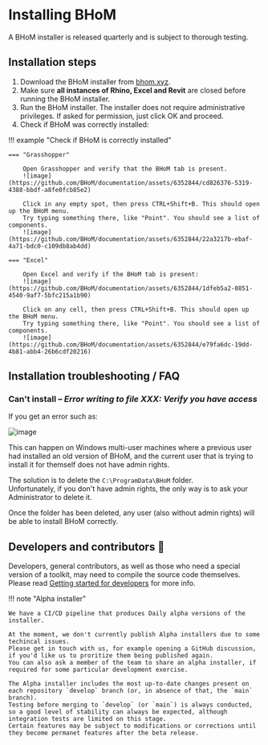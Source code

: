 # Installing BHoM

A BHoM installer is released quarterly and is subject to thorough testing.

## Installation steps
1. Download the BHoM installer from [bhom.xyz](https://bhom.xyz/).
2. Make sure **all instances of Rhino, Excel and Revit** are closed before running the BHoM installer.
3. Run the BHoM installer. The installer does not require administrative privileges. If asked for permission, just click OK and proceed.
4. Check if BHoM was correctly installed:

!!! example "Check if BHoM is correctly installed"

    === "Grasshopper"
     
        Open Grasshopper and verify that the BHoM tab is present.  
        ![image](https://github.com/BHoM/documentation/assets/6352844/cd826376-5319-4388-bbdf-a8fe0fcb85e2)
    
        Click in any empty spot, then press CTRL+Shift+B. This should open up the BHoM menu.  
        Try typing something there, like "Point". You should see a list of components.  
        ![image](https://github.com/BHoM/documentation/assets/6352844/22a3217b-ebaf-4a71-bdc0-c109db8ab4dd)

    === "Excel"

        Open Excel and verify if the BHoM tab is present:
        ![image](https://github.com/BHoM/documentation/assets/6352844/1dfeb5a2-0851-4540-9af7-5bfc215a1b90)

        Click on any cell, then press CTRL+Shift+B. This should open up the BHoM menu.  
        Try typing something there, like "Point". You should see a list of components.  
        ![image](https://github.com/BHoM/documentation/assets/6352844/e79fa6dc-19dd-4b81-abb4-26b6cdf20216)

## Installation troubleshooting / FAQ

### Can't install – _Error writing to file XXX: Verify you have access_

If you get an error such as:

![image](https://github.com/BHoM/documentation/assets/6352844/234a043c-8413-4cff-a385-f5d14c1ed4ee)

This can happen on Windows multi-user machines where a previous user had installed an old version of BHoM, and the current user that is trying to install it for themself does not have admin rights.

The solution is to delete the `C:\ProgramData\BHoM` folder.  
Unfortunately, if you don't have admin rights, the only way is to ask your Administrator to delete it.

Once the folder has been deleted, any user (also without admin rights) will be able to install BHoM correctly.

## Developers and contributors 🤖
Developers, general contributors, as well as those who need a special version of a toolkit, may need to compile the source code themselves.  
Please read [Getting started for developers](<../Guides-and-Tutorials/Coding-with-BHoM/index.md>) for more info.

!!! note "Alpha installer"

    We have a CI/CD pipeline that produces Daily alpha versions of the installer.
    
    At the moment, we don't currently publish Alpha installers due to some techincal issues.  
    Please get in touch with us, for example opening a GitHub discussion, if you'd like us to proritize them being published again.  
    You can also ask a member of the team to share an alpha installer, if required for some particular development exercise.
    
    The Alpha installer includes the most up-to-date changes present on each repository `develop` branch (or, in absence of that, the `main` branch). 
    Testing before merging to `develop` (or `main`) is always conducted, so a good level of stability can always be expected, although integration tests are limited on this stage. 
    Certain features may be subject to modifications or corrections until they become permanet features after the beta release.
